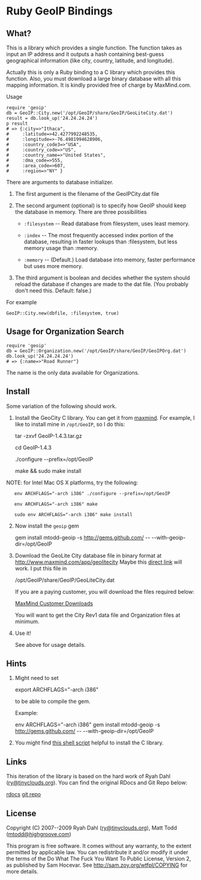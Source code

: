 Ruby GeoIP Bindings
=======================

What?
-----

This is a library which provides a single function. The function takes as
input an IP address and it outputs a hash containing best-guess geographical
information (like city, country, latitude, and longitude).

Actually this is only a Ruby binding to a C library which provides this
function. Also, you must download a large binary database with all this
mapping information. It is kindly provided free of charge by MaxMind.com. 

Usage

    require 'geoip'
    db = GeoIP::City.new('/opt/GeoIP/share/GeoIP/GeoLiteCity.dat')
    result = db.look_up('24.24.24.24')
    p result 
    # => {:city=>"Ithaca", 
    #     :latitude=>42.4277992248535, 
    #     :longitude=>-76.4981994628906, 
    #     :country_code3=>"USA", 
    #     :country_code=>"US",
    #     :country_name=>"United States", 
    #     :dma_code=>555,
    #     :area_code=>607, 
    #     :region=>"NY" }

There are arguments to database initializer.

  1. The first argument is the filename of the GeoIPCity.dat file 

  2. The second argument (optional) is to specify how GeoIP should
     keep the database in memory. There are three possibilities

      * `:filesystem` -- Read database from filesystem, uses least memory.

      * `:index` -- The most frequently accessed index portion of the
        database, resulting in faster lookups than :filesystem, but less
        memory usage than :memory.

      * `:memory` -- (Default.) Load database into memory, faster performance but uses more memory.

  3. The third argument is boolean and decides whether the system should
     reload the database if changes are made to the dat file. (You probably
     don't need this. Default: false.)

For example 

    GeoIP::City.new(dbfile, :filesystem, true)

Usage for Organization Search
-----------------------------

    require 'geoip'
    db = GeoIP::Organization.new('/opt/GeoIP/share/GeoIP/GeoIPOrg.dat')
    db.look_up('24.24.24.24')
    # => {:name=>"Road Runner"}

The name is the only data available for Organizations.

Install
-------

Some variation of the following should work.

  1. Install the GeoCity C library. You can get it from
  [maxmind](http://www.maxmind.com/app/c).
  For example, I like to install mine in `/opt/GeoIP`, so I do this:

       tar -zxvf GeoIP-1.4.3.tar.gz 

       cd GeoIP-1.4.3

       ./configure --prefix=/opt/GeoIP

       make && sudo make install

  NOTE: for Intel Mac OS X platforms, try the following:

       env ARCHFLAGS="-arch i386" ./configure --prefix=/opt/GeoIP

       env ARCHFLAGS="-arch i386" make

       sudo env ARCHFLAGS="-arch i386" make install

  2. Now install the `geoip` gem 

       gem install mtodd-geoip -s http://gems.github.com/ -- --with-geoip-dir=/opt/GeoIP

  3. Download the GeoLite City database file in binary format at http://www.maxmind.com/app/geolitecity
     Maybe this [direct link](http://www.maxmind.com/download/geoip/database/GeoLiteCity.dat.gz) will work.
     I put this file in 

       /opt/GeoIP/share/GeoIP/GeoLiteCity.dat

     If you are a paying customer, you will download the files required below:

     [MaxMind Customer Downloads](http://www.maxmind.com/app/download_files)

     You will want to get the City Rev1 data file and Organization files at minimum.

  4. Use it!

     See above for usage details.

Hints
-----

  1. Might need to set

       export ARCHFLAGS="-arch i386"

     to be able to compile the gem.

     Example:

        env ARCHFLAGS="-arch i386" gem install mtodd-geoip -s http://gems.github.com/ -- --with-geoip-dir=/opt/GeoIP

  2. You might find [this shell script](http://github.com/grimen/my_shell_scripts/blob/8cf04cb6829e68a47f2d6f9d9e057766ea72beb4/install_geoip-city.sh)
     helpful to install the C library.

Links
-----

This iteration of the library is based on the hard work of Ryah Dahl (ry@tinyclouds.org). You can find the original RDocs and Git Repo below:

[rdocs](http://geoip-city.rubyforge.org/)
[git repo](https://github.com/ry/geoip-city/tree)

License
-------
Copyright (C) 2007--2009 Ryah Dahl (ry@tinyclouds.org), Matt Todd (mtodd@highgroove.com)

This program is free software. It comes without any warranty, to
the extent permitted by applicable law. You can redistribute it
and/or modify it under the terms of the Do What The Fuck You Want
To Public License, Version 2, as published by Sam Hocevar. See
http://sam.zoy.org/wtfpl/COPYING for more details.
